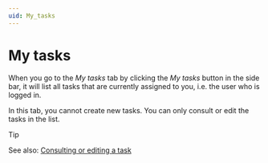```yaml
---
uid: My_tasks
---
```


# My tasks

When you go to the *My tasks* tab by clicking the *My tasks* button in the side bar, it will list all tasks that are currently assigned to you, i.e. the user who is logged in.

In this tab, you cannot create new tasks. You can only consult or edit the tasks in the list.

> [!TIP]
> See also:
> [Consulting or editing a task](xref:Consulting_or_editing_a_task)
